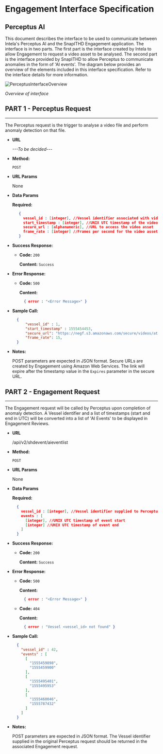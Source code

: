 
# Engagement Interface Specification

## Perceptus AI

This document describes the interface to be used to communicate between Intela's Perceptus AI and the SnapITHD Engagement application. The interface is in two parts. The first part is the interface created by Intela to allow Engagement to request a video asset to be analysed. The second part is the interface provided by SnapITHD to allow Perceptus to communicate anomalies in the form of 'AI events'. The diagram below provides an overview of the elements included in this interface specification. Refer to the interface details for more information.

![PerceptusInterfaceOverview](PerceptusInterface.png)

*Overview of interface*

## PART 1 - Perceptus Request

----
  The Perceptus request is the trigger to analyse a video file and perform anomaly detection on that file.

* **URL**

  *---To be decided---*

* **Method:**
  
  `POST`
  
* **URL Params**

   None

* **Data Params**

     **Required:**

   ```json
      {
        vessel_id : [integer], //Vessel identifier associated with video asset
        start_timestamp : [integer], //UNIX UTC timestamp of the video asset start
        secure_url : [alphanumeric], //URL to access the video asset
        frame_rate : [integer] //Frames per second for the video asset
      }
    ```

* **Success Response:**
  
  * **Code:** `200`
  
    **Content:** `Success`

* **Error Response:**

  * **Code:** `500`
  
    **Content:**

    ```json
      { error : "<Error Message>" }
    ```

* **Sample Call:**

  ```json
    {
        "vessel_id" : 1,
        "start_timestamp" : 1555454453,
        "secure_url": "https://negf.s3.amazonaws.com/secure/videos/atlas/6/2018/08/17/20180817-060827.mp4?AWSAccessKeyId=AKIAIR3WOZWOAGJ75JMA&Signature=ELhM76Vg6uWWP%2ByHYEDoZReQTK0%3D&Expires=1551463737",
        "frame_rate": 15,
    }
  ```

* **Notes:**

  POST parameters are expected in JSON format.
  Secure URLs are created by Engagement using Amazon Web Services. The link will expire after the timestamp value in the `Expires` parameter in the secure URL.

## PART 2 - Engagement Request

----
  The Engagement request will be called by Perceptus upon completion of anomaly detection. A Vessel identifier and a list of timestamps (start and end in UTC) will be converted into a list of 'AI Events' to be displayed in Engagement Reviews.

* **URL**

  /api/v2/shdevent/aieventlist

* **Method:**
  
  `POST`
  
* **URL Params**

   None

* **Data Params**

    **Required:**

    ```json
      {
        vessel_id : [integer], //Vessel identifier supplied to Perceptus
        events : [
          [integer], //UNIX UTC timestamp of event start
          [integer] //UNIX UTC timestamp of event end
        ]
      }
    ```

* **Success Response:**
  
  * **Code:** `200`
  
    **Content:** `Success`

* **Error Response:**

  * **Code:** `500`
  
    **Content:**

    ```json
      { error : "<Error Message>" }
    ```

  * **Code:** `404`

    **Content:**

    ```json
      { error : "Vessel <vessel_id> not found" }
    ```

* **Sample Call:**

  ```json
    {
      "vessel_id" : 42,
      "events" : [
        [
          "1555459898",
          "1555459900"
        ],
        [
          "1555495401",
          "1555495953"
        ],
        [
          "1555460046",
          "1555787432"
        ]
      ]
    }
  ```

* **Notes:**

  POST parameters are expected in JSON format.
  The Vessel identifier supplied in the original Perceptus request should be returned in the associated Engagement request.
